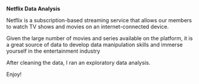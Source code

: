 **Netflix Data Analysis**

Netflix is a subscription-based streaming service that allows our members to watch TV shows and movies on an internet-connected device.   

Given the large number of movies and series available on the platform, it is a great source of data to develop data manipulation skills and immerse yourself in the entertainment industry

After cleaning the data, I ran an exploratory data analysis. 

Enjoy!
